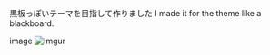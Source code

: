 黒板っぽいテーマを目指して作りました
I made it for the theme like a blackboard.

image
![Imgur](https://i.imgur.com/FYkhIus.png)
